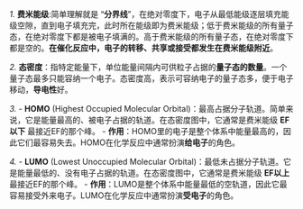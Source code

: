 _1._ **费米能级**:简单理解就是 “**分界线**”，在绝对零度下，电子从最低能级逐层填充能级空隙，直到电子填充完，此时所在能级即为费米能级；低于费米能级的所有量子态，在绝对零度下都是被电子填满的。高于费米能级的所有量子态，在绝对零度下都是空的。**在催化反应中，电子的转移、共享或接受都发生在费米能级附近**。

_2._ **态密度**：指特定能量下，单位能量间隔内可供粒子占据的**量子态的数量**。一个量子态最多只能容纳一个电子。态密度高，表示可容纳电子的量子态多，便于电子移动，**导电性**好。

_3._  - **HOMO** (Highest Occupied Molecular Orbital)：最高占据分子轨道。简单来说，它是能量最高的、被电子占据的轨道。在态密度图中，它通常是费米能级 **EF以下** 最接近EF的那个峰。
      - **作用**：HOMO里的电子是整个体系中能量最高的，因此它们最容易失去。HOMO在化学反应中通常扮演**给电子**的角色。
   
_4._  - **LUMO** (Lowest Unoccupied Molecular Orbital)：最低未占据分子轨道。它是能量最低的、没有电子占据的轨道。在态密度图中，它通常是费米能级 **EF以上** 最接近EF的那个峰。
	    - **作用**：LUMO是整个体系中能量最低的空轨道，因此它最容易接受外来电子。LUMO在化学反应中通常扮演**受电子**的角色。

